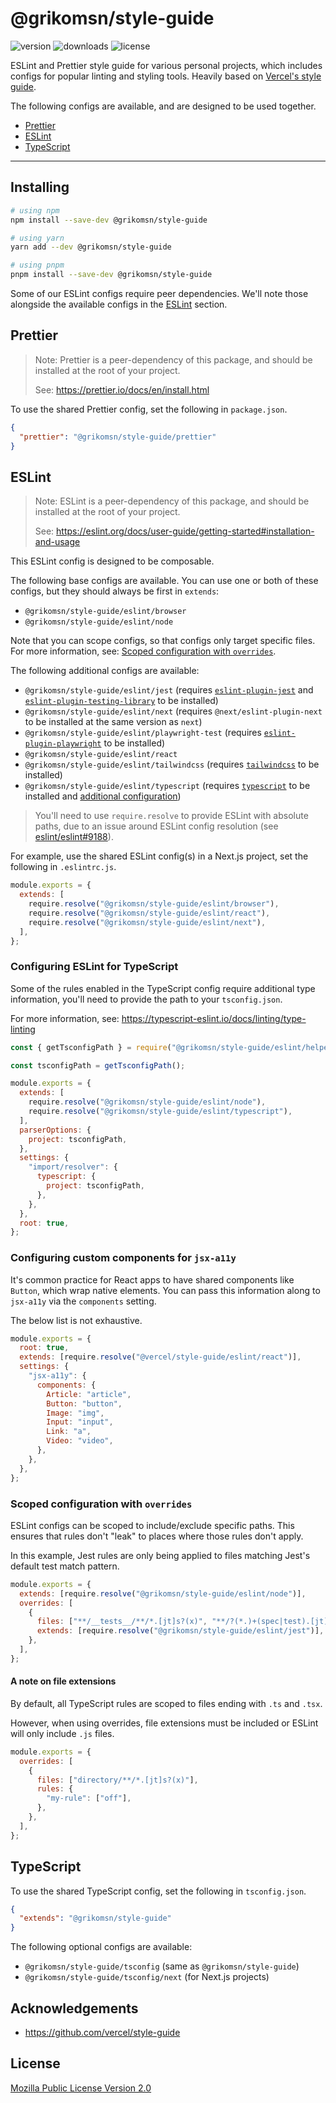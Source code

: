 # @grikomsn/style-guide

![version](https://badgen.net/npm/v/@grikomsn/style-guide)
![downloads](https://badgen.net/npm/dt/@grikomsn/style-guide)
![license](https://badgen.net/npm/license/@grikomsn/style-guide)

ESLint and Prettier style guide for various personal projects, which includes configs for popular linting and styling tools. Heavily based on [Vercel's style guide](https://github.com/vercel/style-guide).

The following configs are available, and are designed to be used together.

- [Prettier](#prettier)
- [ESLint](#eslint)
- [TypeScript](#typescript)

---

## Installing

```sh
# using npm
npm install --save-dev @grikomsn/style-guide

# using yarn
yarn add --dev @grikomsn/style-guide

# using pnpm
pnpm install --save-dev @grikomsn/style-guide
```

Some of our ESLint configs require peer dependencies. We'll note those
alongside the available configs in the [ESLint](#eslint) section.

## Prettier

> Note: Prettier is a peer-dependency of this package, and should be installed
> at the root of your project.
>
> See: https://prettier.io/docs/en/install.html

To use the shared Prettier config, set the following in `package.json`.

```json
{
  "prettier": "@grikomsn/style-guide/prettier"
}
```

## ESLint

> Note: ESLint is a peer-dependency of this package, and should be installed
> at the root of your project.
>
> See: https://eslint.org/docs/user-guide/getting-started#installation-and-usage

This ESLint config is designed to be composable.

The following base configs are available. You can use one or both of these
configs, but they should always be first in `extends`:

- `@grikomsn/style-guide/eslint/browser`
- `@grikomsn/style-guide/eslint/node`

Note that you can scope configs, so that configs only target specific files.
For more information, see: [Scoped configuration with `overrides`](#scoped-configuration-with-overrides).

The following additional configs are available:

- `@grikomsn/style-guide/eslint/jest` (requires [`eslint-plugin-jest`](https://npm.im/eslint-plugin-jest) and [`eslint-plugin-testing-library`](https://npm.im/eslint-plugin-testing-library) to be installed)
- `@grikomsn/style-guide/eslint/next` (requires `@next/eslint-plugin-next` to be installed at the same version as `next`)
- `@grikomsn/style-guide/eslint/playwright-test` (requires [`eslint-plugin-playwright`](https://npm.im/eslint-plugin-playwright) to be installed)
- `@grikomsn/style-guide/eslint/react`
- `@grikomsn/style-guide/eslint/tailwindcss` (requires [`tailwindcss`](https://npm.im/tailwindcss) to be installed)
- `@grikomsn/style-guide/eslint/typescript` (requires [`typescript`](https://npm.im/typescript) to be installed and [additional configuration](#configuring-eslint-for-typescript))

> You'll need to use `require.resolve` to provide ESLint with absolute paths,
> due to an issue around ESLint config resolution (see
> [eslint/eslint#9188](https://github.com/eslint/eslint/issues/9188)).

For example, use the shared ESLint config(s) in a Next.js project, set the
following in `.eslintrc.js`.

```js
module.exports = {
  extends: [
    require.resolve("@grikomsn/style-guide/eslint/browser"),
    require.resolve("@grikomsn/style-guide/eslint/react"),
    require.resolve("@grikomsn/style-guide/eslint/next"),
  ],
};
```

### Configuring ESLint for TypeScript

Some of the rules enabled in the TypeScript config require additional type
information, you'll need to provide the path to your `tsconfig.json`.

For more information, see: https://typescript-eslint.io/docs/linting/type-linting

```js
const { getTsconfigPath } = require("@grikomsn/style-guide/eslint/helpers");

const tsconfigPath = getTsconfigPath();

module.exports = {
  extends: [
    require.resolve("@grikomsn/style-guide/eslint/node"),
    require.resolve("@grikomsn/style-guide/eslint/typescript"),
  ],
  parserOptions: {
    project: tsconfigPath,
  },
  settings: {
    "import/resolver": {
      typescript: {
        project: tsconfigPath,
      },
    },
  },
  root: true,
};
```

### Configuring custom components for `jsx-a11y`

It's common practice for React apps to have shared components like `Button`,
which wrap native elements. You can pass this information along to `jsx-a11y`
via the `components` setting.

The below list is not exhaustive.

```js
module.exports = {
  root: true,
  extends: [require.resolve("@vercel/style-guide/eslint/react")],
  settings: {
    "jsx-a11y": {
      components: {
        Article: "article",
        Button: "button",
        Image: "img",
        Input: "input",
        Link: "a",
        Video: "video",
      },
    },
  },
};
```

### Scoped configuration with `overrides`

ESLint configs can be scoped to include/exclude specific paths. This ensures
that rules don't "leak" to places where those rules don't apply.

In this example, Jest rules are only being applied to files matching Jest's
default test match pattern.

```js
module.exports = {
  extends: [require.resolve("@grikomsn/style-guide/eslint/node")],
  overrides: [
    {
      files: ["**/__tests__/**/*.[jt]s?(x)", "**/?(*.)+(spec|test).[jt]s?(x)"],
      extends: [require.resolve("@grikomsn/style-guide/eslint/jest")],
    },
  ],
};
```

#### A note on file extensions

By default, all TypeScript rules are scoped to files ending with `.ts` and
`.tsx`.

However, when using overrides, file extensions must be included or ESLint will
only include `.js` files.

```js
module.exports = {
  overrides: [
    {
      files: ["directory/**/*.[jt]s?(x)"],
      rules: {
        "my-rule": ["off"],
      },
    },
  ],
};
```

## TypeScript

To use the shared TypeScript config, set the following in `tsconfig.json`.

```json
{
  "extends": "@grikomsn/style-guide"
}
```

The following optional configs are available:

- `@grikomsn/style-guide/tsconfig` (same as `@grikomsn/style-guide`)
- `@grikomsn/style-guide/tsconfig/next` (for Next.js projects)

## Acknowledgements

- https://github.com/vercel/style-guide

## License

[Mozilla Public License Version 2.0](./LICENSE.txt)
